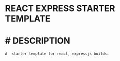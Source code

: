 # REACT EXPRESS STARTER TEMPLATE

# # DESCRIPTION
    A  starter template for react, expressjs builds.

    